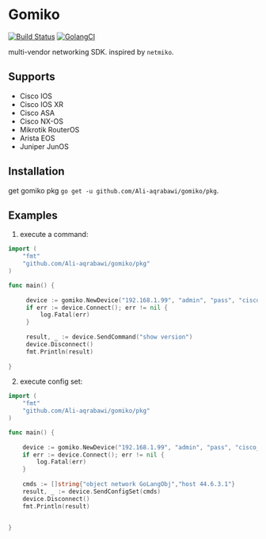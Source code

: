 # Gomiko
[![Build Status](https://travis-ci.org/Ali-aqrabawi/gomiko.svg?branch=master)](https://travis-ci.org/Ali-aqrabawi/gomiko)
[![GolangCI](https://golangci.com/badges/github.com/Ali-aqrabawi/gomiko.svg)](https://golangci.com)

multi-vendor networking SDK.
inspired by `netmiko`.
 
## Supports
* Cisco IOS
* Cisco IOS XR
* Cisco ASA
* Cisco NX-OS
* Mikrotik RouterOS
* Arista EOS
* Juniper JunOS

## Installation
get gomiko pkg `go get -u github.com/Ali-aqrabawi/gomiko/pkg`.

## Examples 
 1. execute a command:
```go
import (
	"fmt"
	"github.com/Ali-aqrabawi/gomiko/pkg"
)

func main() {
	
     device := gomiko.NewDevice("192.168.1.99", "admin", "pass", "cisco_asa")
     if err := device.Connect(); err != nil {
         log.Fatal(err)    	    
     }
 	
     result, _ := device.SendCommand("show version")
     device.Disconnect()
     fmt.Println(result)
 
}
```

 2. execute config set:
```go
import (
	"fmt"
	"github.com/Ali-aqrabawi/gomiko/pkg"
)

func main() {
	
	device := gomiko.NewDevice("192.168.1.99", "admin", "pass", "cisco_asa", option)
	if err := device.Connect(); err != nil {
		log.Fatal(err)
	}    
	
	cmds := []string{"object network GoLangObj","host 44.6.3.1"}
	result, _ := device.SendConfigSet(cmds)
	device.Disconnect()
	fmt.Println(result)

    
}
```
        
